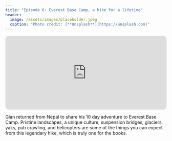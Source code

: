 ```yaml
---
title: "Episode 6: Everest Base Camp, a hike for a lifetime"
header:
  image: /assets/images/placeholder.jpeg
  caption: "Photo credit: [**Unsplash**](https://unsplash.com)"
---
```


<p></p>

<iframe style="border-radius:12px" src="https://open.spotify.com/embed/episode/0yfUWaHAHU405ROho7Mt8q?utm_source=generator" width="100%" height="232" frameBorder="0" allowfullscreen="" allow="autoplay; clipboard-write; encrypted-media; fullscreen; picture-in-picture"></iframe>

<p></p>

Gian returned from Nepal to share his 10 day adventure to Everest Base Camp. Pristine landscapes, a unique culture, suspension bridges, glaciers, yaks, pub crawling, and helicopters are some of the things you can expect from this legendary hike, which is truly one for the books.
